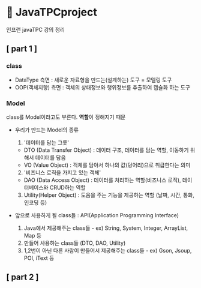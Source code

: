 # 📙 JavaTPCproject 

인프런 javaTPC 강의 정리


## [ part 1 ] 

### class
- DataType 측면 : 새로운 자료형을 만드는(설계하는) 도구 = 모델링 도구
- OOP(객체지향) 측면 : 객체의 상태정보와 행위정보를 추출하여 캡슐화 하는 도구 

### Model 
class를 Model이라고도 부른다. **역할**이 정해지기 때문 

- 우리가 만드는 Model의 종류 
  1. '데이터를 담는 그릇'
    - DTO (Data Transfer Object) : 데이터 구조, 데이터를 담는 역할, 이동하기 위해서 데이터를 담음 
    - VO (Value Object) : 객체를 담아서 하나의 값(덩어리)으로 취급한다는 의미
    
  2. '비즈니스 로직을 가지고 있는 객체'
    - DAO (Data Access Object) : 데이터를 처리하는 역할(비즈니스 로직), 데이터베이스와 CRUD하는 역할
    
  3. Utility(Helper Object) : 도움을 주는 기능을 제공하는 역할 (날짜, 시간, 통화, 인코딩 등) 
  
- 앞으로 사용하게 될 class들 : API(Application Programming Interface) 
  1) Java에서 제공해주는 class들 - ex) String, System, Integer, ArrayList, Map 등
  2) 만들어 사용하는 class들 (DTO, DAO, Utility) 
  3) 1,2번이 아닌 다른 사람이 만들어서 제공해주는 class들 - ex) Gson, Jsoup, POI, iText 등 
  
  
  
  
## [ part 2 ] 
